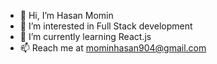 - 👋 Hi, I’m Hasan Momin
- 👀 I’m interested in Full Stack development
- 🌱 I’m currently learning React.js
- 📫 Reach me at mominhasan904@gmail.com

<!---
hasanmomin904/hasanmomin904 is a ✨ special ✨ repository because its `README.md` (this file) appears on your GitHub profile.
You can click the Preview link to take a look at your changes.
--->

